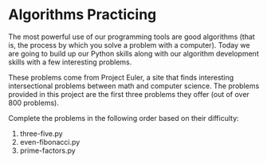 # Algorithms Practicing

The most powerful use of our programming tools are good algorithms (that is, the process by which you solve a problem with a computer). Today we are going to build up our Python skills along with our algorithm development skills with a few interesting problems.

These problems come from Project Euler, a site that finds interesting intersectional problems between math and computer science. The problems provided in this project are the first three problems they offer (out of over 800 problems).

Complete the problems in the following order based on their difficulty:
1. three-five.py
2. even-fibonacci.py
3. prime-factors.py